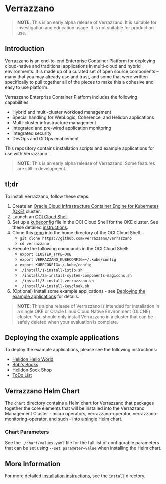 # Verrazzano
> **NOTE**: This is an early alpha release of Verrazzano. It is suitable for investigation and education usage. It is not suitable for production use.

## Introduction
Verrazzano is an end-to-end Enterprise Container Platform for deploying cloud-native and traditional applications in multi-cloud and hybrid environments. It is made up of a curated set of open source components – many that you may already use and trust, and some that were written specifically to pull together all of the pieces to make this a cohesive and easy to use platform.

Verrazzano Enterprise Container Platform includes the following capabilities:

- Hybrid and multi-cluster workload management
- Special handling for WebLogic, Coherence, and Helidon applications
- Multi-cluster infrastructure management
- Integrated and pre-wired application monitoring
- Integrated security
- DevOps and GitOps enablement

This repository contains installation scripts and example applications for use with Verrazzano.

> **NOTE**: This is an early alpha release of Verrazzano. Some features are still in development.

## tl;dr
To install Verrazzano, follow these steps:  
1. Create an [Oracle Cloud Infrastructure Container Engine for Kubernetes (OKE)](https://docs.cloud.oracle.com/en-us/iaas/Content/ContEng/Concepts/contengoverview.htm) cluster.
2. Launch an [OCI Cloud Shell](https://docs.cloud.oracle.com/en-us/iaas/Content/API/Concepts/cloudshellgettingstarted.htm).
3. Set up a [kubeconfig](https://kubernetes.io/docs/concepts/configuration/organize-cluster-access-kubeconfig/) file in the OCI Cloud Shell for the OKE cluster. See these detailed [instructions](https://docs.cloud.oracle.com/en-us/iaas/Content/ContEng/Tasks/contengdownloadkubeconfigfile.htm).
4. Clone this [repo](https://github.com/verrazzano/verrazzano) into the home directory of the OCI Cloud Shell.
   - `git clone https://github.com/verrazzano/verrazzano`
   - `cd verrazzano`
5. Execute the following commands in the OCI Cloud Shell:
   - `export CLUSTER_TYPE=OKE`
   - `export VERRAZZANO_KUBECONFIG=~/.kube/config`
   - `export KUBECONFIG=~/.kube/config`
   - `./install/1-install-istio.sh`
   - `./install/2a-install-system-components-magicdns.sh`
   - `./install/3-install-verrazzano.sh`
   - `./install/4-install-keycloak.sh`
6. (Optional) Install some example applications - see [Deploying the example applications](#deploying-the-example-applications) for details.


> **NOTE**: This alpha release of Verrazzano is intended for installation in a single OKE or Oracle Linux Cloud Native Environment (OLCNE) cluster. You should only install Verrazzano in a cluster that can be safely deleted when your evaluation is complete.

## Deploying the example applications

To deploy the example applications, please see the following instructions:

* [Helidon Hello World](./examples/hello-helidon/README.md)
* [Bob's Books](./examples/bobs-books/README.md)
* [Helidon Sock Shop](./examples/sock-shop/README.md)
* [ToDo List](https://github.com/verrazzano/examples/blob/master/todo-list/README.md)



## Verrazzano Helm Chart

The `chart` directory contains a Helm chart for Verrazzano that packages together the core elements that will be installed into the Verrazzano Management Cluster - micro operators,
verrazzano-operator, verrazzano-monitoring-operator, and such - into a single Helm chart.

### Chart Parameters

See the `./chart/values.yaml` file for the full list of configurable parameters that can be set using
`--set parameter=value` when installing the Helm chart.


## More Information

For more detailed [installation instructions](./install/README.md), see the `install` directory.
